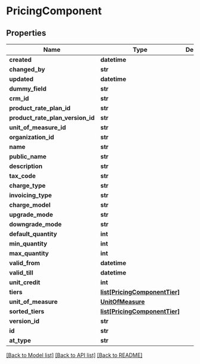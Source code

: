 # PricingComponent

## Properties
Name | Type | Description | Notes
------------ | ------------- | ------------- | -------------
**created** | **datetime** |  | [optional] 
**changed_by** | **str** |  | [optional] 
**updated** | **datetime** |  | [optional] 
**dummy_field** | **str** |  | [optional] 
**crm_id** | **str** |  | [optional] 
**product_rate_plan_id** | **str** |  | 
**product_rate_plan_version_id** | **str** |  | 
**unit_of_measure_id** | **str** |  | 
**organization_id** | **str** |  | 
**name** | **str** |  | 
**public_name** | **str** |  | [optional] 
**description** | **str** |  | [optional] 
**tax_code** | **str** |  | [optional] 
**charge_type** | **str** |  | 
**invoicing_type** | **str** |  | [optional] 
**charge_model** | **str** |  | [optional] 
**upgrade_mode** | **str** |  | [optional] 
**downgrade_mode** | **str** |  | [optional] 
**default_quantity** | **int** |  | [optional] 
**min_quantity** | **int** |  | [optional] 
**max_quantity** | **int** |  | [optional] 
**valid_from** | **datetime** |  | 
**valid_till** | **datetime** |  | [optional] 
**unit_credit** | **int** |  | [optional] 
**tiers** | [**list[PricingComponentTier]**](PricingComponentTier.md) |  | [optional] 
**unit_of_measure** | [**UnitOfMeasure**](UnitOfMeasure.md) |  | [optional] 
**sorted_tiers** | [**list[PricingComponentTier]**](PricingComponentTier.md) |  | [optional] 
**version_id** | **str** |  | [optional] 
**id** | **str** |  | 
**at_type** | **str** |  | 

[[Back to Model list]](../README.md#documentation-for-models) [[Back to API list]](../README.md#documentation-for-api-endpoints) [[Back to README]](../README.md)

